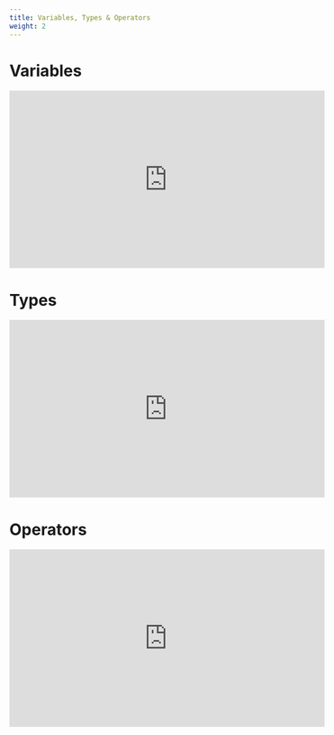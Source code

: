 ```yaml
---
title: Variables, Types & Operators
weight: 2
---
```


# Variables
<iframe width="560" height="315" src="https://www.youtube.com/embed/uYfgZsrDqSw" title="YouTube video player" frameborder="0" allow="accelerometer; autoplay; clipboard-write; encrypted-media; gyroscope; picture-in-picture" allowfullscreen></iframe>

# Types
<iframe width="560" height="315" src="https://www.youtube.com/embed/Rw36O3YcbaM" title="YouTube video player" frameborder="0" allow="accelerometer; autoplay; clipboard-write; encrypted-media; gyroscope; picture-in-picture" allowfullscreen></iframe>

# Operators
<iframe width="560" height="315" src="https://www.youtube.com/embed/ceqfjW7dIds" title="YouTube video player" frameborder="0" allow="accelerometer; autoplay; clipboard-write; encrypted-media; gyroscope; picture-in-picture" allowfullscreen></iframe>

